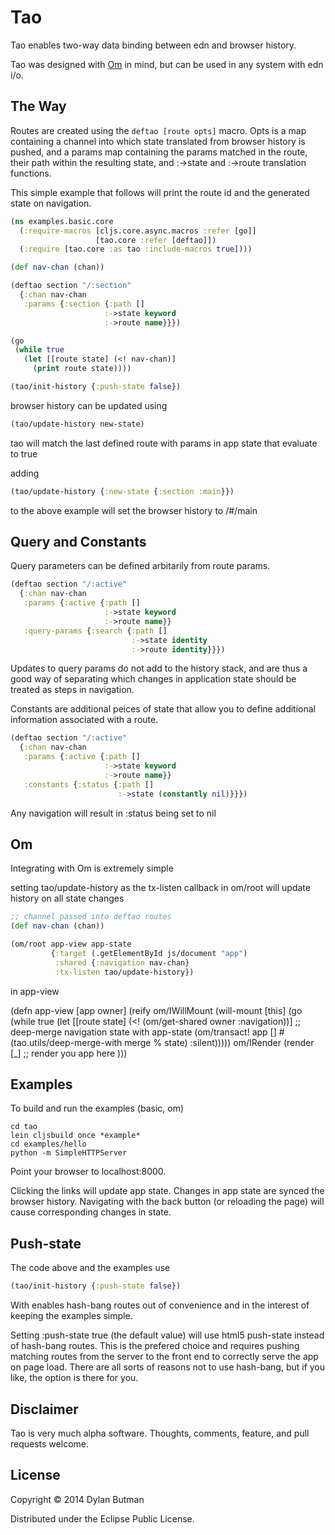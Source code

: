 # Tao

Tao enables two-way data binding between edn and browser history.

Tao was designed with [Om](https://github.com/swannodette/om) in mind, but can be used in any system with edn i/o.

## The Way

Routes are created using the ```deftao [route opts]``` macro. Opts is a map containing a channel into which state translated from browser history is pushed, and a params map containing the params matched in the route, their path within the resulting state, and :->state and :->route translation functions.

This simple example that follows will print the route id and the generated state on navigation.

```clojure
(ns examples.basic.core
  (:require-macros [cljs.core.async.macros :refer [go]]
                   [tao.core :refer [deftao]])
  (:require [tao.core :as tao :include-macros true])))

(def nav-chan (chan))

(deftao section "/:section"
  {:chan nav-chan
   :params {:section {:path []
                     :->state keyword
                     :->route name}}})

(go
 (while true
   (let [[route state] (<! nav-chan)]
     (print route state))))

(tao/init-history {:push-state false})
```

browser history can be updated using

```clojure
(tao/update-history new-state)
```

tao will match the last defined route with params in app state that evaluate to true

adding

```clojure
(tao/update-history {:new-state {:section :main}})
```

to the above example will set the browser history to /#/main

## Query and Constants

Query parameters can be defined arbitarily from route params.

```clojure
(deftao section "/:active"
  {:chan nav-chan
   :params {:active {:path []
                     :->state keyword
                     :->route name}}
   :query-params {:search {:path []
                           :->state identity
                           :->route identity}}})
```

Updates to query params do not add to the history stack, and are thus a good way of separating which changes in application state should be treated as steps in navigation.

Constants are additional peices of state that allow you to define additional information associated with a route.


```clojure
(deftao section "/:active"
  {:chan nav-chan
   :params {:active {:path []
                     :->state keyword
                     :->route name}}
   :constants {:status {:path []
                        :->state (constantly nil)}}})
```

Any navigation will result in :status being set to nil

## Om

Integrating with Om is extremely simple

setting tao/update-history as the tx-listen callback in om/root will update history on all state changes

```clojure
;; channel passed into deftao routes
(def nav-chan (chan))

(om/root app-view app-state
         {:target (.getElementById js/document "app")
          :shared {:navigation nav-chan}
          :tx-listen tao/update-history})
```

in app-view

(defn app-view
  [app owner]
  (reify
    om/IWillMount
    (will-mount [this]
      (go
       (while true
         (let [[route state] (<! (om/get-shared owner :navigation))]
           ;; deep-merge navigation state with app-state
           (om/transact! app [] #(tao.utils/deep-merge-with merge % state) :silent)))))
    om/IRender
    (render [_]
      ;; render you app here
      )))

## Examples

To build and run the examples (basic, om)

```shell
cd tao
lein cljsbuild once *example*
cd examples/hello
python -m SimpleHTTPServer
```

Point your browser to localhost:8000.

Clicking the links will update app state. Changes in app state are synced the browser history. Navigating with the back button (or reloading the page) will cause corresponding changes in state.

## Push-state

The code above and the examples use

```clojure
(tao/init-history {:push-state false})
```

With enables hash-bang routes out of convenience and in the interest of keeping the examples simple.

Setting :push-state true (the default value) will use html5 push-state instead of hash-bang routes. This is the prefered choice and requires pushing matching routes from the server to the front end to correctly serve the app on page load. There are all sorts of reasons not to use hash-bang, but if you like, the option is there for you.

## Disclaimer

Tao is very much alpha software. Thoughts, comments, feature, and pull requests welcome.

## License

Copyright © 2014 Dylan Butman

Distributed under the Eclipse Public License.
